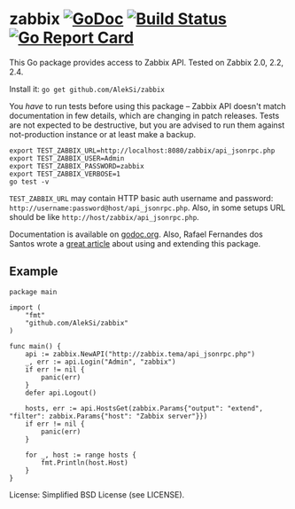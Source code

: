 zabbix [![GoDoc](https://godoc.org/github.com/AlekSi/zabbix?status.svg)](https://godoc.org/github.com/AlekSi/zabbix) [![Build Status](https://travis-ci.org/AlekSi/zabbix.svg?branch=master)](https://travis-ci.org/AlekSi/zabbix??branch=master) [![Go Report Card](https://goreportcard.com/badge/github.com/AlekSi/zabbix)](https://goreportcard.com/report/github.com/AlekSi/zabbix)
======

This Go package provides access to Zabbix API. Tested on Zabbix 2.0, 2.2, 2.4.

Install it: `go get github.com/AlekSi/zabbix`

You *have* to run tests before using this package – Zabbix API doesn't match documentation in few details, which are changing in patch releases. Tests are not expected to be destructive, but you are advised to run them against not-production instance or at least make a backup.

    export TEST_ZABBIX_URL=http://localhost:8080/zabbix/api_jsonrpc.php
    export TEST_ZABBIX_USER=Admin
    export TEST_ZABBIX_PASSWORD=zabbix
    export TEST_ZABBIX_VERBOSE=1
    go test -v

`TEST_ZABBIX_URL` may contain HTTP basic auth username and password: `http://username:password@host/api_jsonrpc.php`. Also, in some setups URL should be like `http://host/zabbix/api_jsonrpc.php`.

Documentation is available on [godoc.org](http://godoc.org/github.com/AlekSi/zabbix).
Also, Rafael Fernandes dos Santos wrote a [great article](http://www.sourcecode.net.br/2014/02/zabbix-api-with-golang.html) about using and extending this package.

Example
-------
```golang
package main

import (
	"fmt"
	"github.com/AlekSi/zabbix"
)

func main() {
	api := zabbix.NewAPI("http://zabbix.tema/api_jsonrpc.php")
	_, err := api.Login("Admin", "zabbix")
	if err != nil {
		panic(err)
	}
	defer api.Logout()

	hosts, err := api.HostsGet(zabbix.Params{"output": "extend", "filter": zabbix.Params{"host": "Zabbix server"}})
	if err != nil {
		panic(err)
	}

	for _, host := range hosts {
		fmt.Println(host.Host)
	}
}
```

License: Simplified BSD License (see LICENSE).
